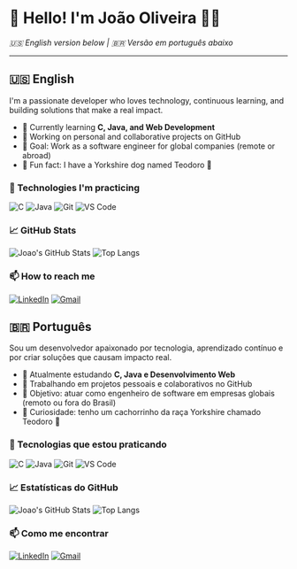 # 👋 Hello! I'm João Oliveira 👨‍💻  
*🇺🇸 English version below | 🇧🇷 Versão em português abaixo*

---

## 🇺🇸 English

I'm a passionate developer who loves technology, continuous learning, and building solutions that make a real impact.

- 🌱 Currently learning **C, Java, and Web Development**
- 🔭 Working on personal and collaborative projects on GitHub
- 🎯 Goal: Work as a software engineer for global companies (remote or abroad)
- 🐶 Fun fact: I have a Yorkshire dog named Teodoro 🐾

### 💼 Technologies I'm practicing

![C](https://img.shields.io/badge/C-00599C?style=for-the-badge&logo=c&logoColor=white)
![Java](https://img.shields.io/badge/Java-ED8B00?style=for-the-badge&logo=java&logoColor=white)
![Git](https://img.shields.io/badge/Git-F05032?style=for-the-badge&logo=git&logoColor=white)
![VS Code](https://img.shields.io/badge/VS%20Code-007ACC?style=for-the-badge&logo=visual-studio-code&logoColor=white)

### 📈 GitHub Stats

![Joao's GitHub Stats](https://github-readme-stats.vercel.app/api?username=OliveiraJSN&show_icons=true&theme=radical)
![Top Langs](https://github-readme-stats.vercel.app/api/top-langs/?username=OliveiraJSN&layout=compact&theme=radical)

### 📫 How to reach me

[![LinkedIn](https://img.shields.io/badge/LinkedIn-blue?style=for-the-badge&logo=linkedin&logoColor=white)](https://www.linkedin.com/in/joao-oliveira-santos-neto-249282209)
[![Gmail](https://img.shields.io/badge/Email-D14836?style=for-the-badge&logo=gmail&logoColor=white)](mailto:joao_osneto@hotmail.com)

## 🇧🇷 Português

Sou um desenvolvedor apaixonado por tecnologia, aprendizado contínuo e por criar soluções que causam impacto real.

- 🌱 Atualmente estudando **C, Java e Desenvolvimento Web**
- 🔭 Trabalhando em projetos pessoais e colaborativos no GitHub
- 🎯 Objetivo: atuar como engenheiro de software em empresas globais (remoto ou fora do Brasil)
- 🐶 Curiosidade: tenho um cachorrinho da raça Yorkshire chamado Teodoro 🐾

### 💼 Tecnologias que estou praticando

![C](https://img.shields.io/badge/C-00599C?style=for-the-badge&logo=c&logoColor=white)
![Java](https://img.shields.io/badge/Java-ED8B00?style=for-the-badge&logo=java&logoColor=white)
![Git](https://img.shields.io/badge/Git-F05032?style=for-the-badge&logo=git&logoColor=white)
![VS Code](https://img.shields.io/badge/VS%20Code-007ACC?style=for-the-badge&logo=visual-studio-code&logoColor=white)

### 📈 Estatísticas do GitHub

![Joao's GitHub Stats](https://github-readme-stats.vercel.app/api?username=OliveiraJSN&show_icons=true&theme=radical)
![Top Langs](https://github-readme-stats.vercel.app/api/top-langs/?username=OliveiraJSN&layout=compact&theme=radical)

### 📫 Como me encontrar

[![LinkedIn](https://img.shields.io/badge/LinkedIn-blue?style=for-the-badge&logo=linkedin&logoColor=white)](https://www.linkedin.com/in/joao-oliveira-santos-neto-249282209)
[![Gmail](https://img.shields.io/badge/Email-D14836?style=for-the-badge&logo=gmail&logoColor=white)](mailto:joao_osneto@hotmail.com)

